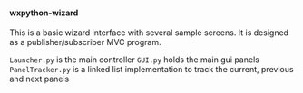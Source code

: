 #### wxpython-wizard

This is a basic wizard interface with several sample screens. It is designed as a publisher/subscriber MVC program. 

`Launcher.py` is the main controller
`GUI.py` holds the main gui panels
`PanelTracker.py` is a linked list implementation to track the current, previous and next panels

